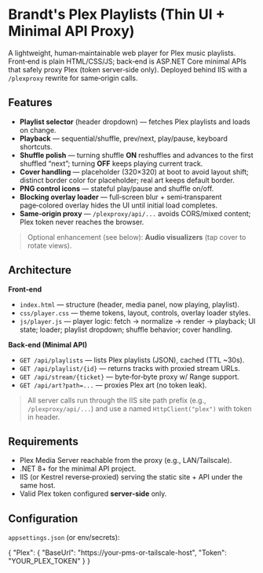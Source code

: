 # Brandt's Plex Playlists (Thin UI + Minimal API Proxy)

A lightweight, human‑maintainable web player for Plex music playlists.  
Front‑end is plain HTML/CSS/JS; back‑end is ASP.NET Core minimal APIs that safely proxy Plex (token server‑side only). Deployed behind IIS with a `/plexproxy` rewrite for same‑origin calls.

## Features

- **Playlist selector** (header dropdown) — fetches Plex playlists and loads on change.
- **Playback** — sequential/shuffle, prev/next, play/pause, keyboard shortcuts.
- **Shuffle polish** — turning shuffle **ON** reshuffles and advances to the first shuffled “next”; turning **OFF** keeps playing current track.
- **Cover handling** — placeholder (320×320) at boot to avoid layout shift; distinct border color for placeholder; real art keeps default border.
- **PNG control icons** — stateful play/pause and shuffle on/off.
- **Blocking overlay loader** — full‑screen blur + semi‑transparent page‑colored overlay hides the UI until initial load completes.
- **Same‑origin proxy** — `/plexproxy/api/...` avoids CORS/mixed content; Plex token never reaches the browser.

> Optional enhancement (see below): **Audio visualizers** (tap cover to rotate views).

## Architecture

**Front‑end**
- `index.html` — structure (header, media panel, now playing, playlist).
- `css/player.css` — theme tokens, layout, controls, overlay loader styles.
- `js/player.js` — player logic: fetch → normalize → render → playback; UI state; loader; playlist dropdown; shuffle behavior; cover handling.

**Back‑end (Minimal API)**
- `GET /api/playlists` — lists Plex playlists (JSON), cached (TTL ~30s).
- `GET /api/playlist/{id}` — returns tracks with proxied stream URLs.
- `GET /api/stream/{ticket}` — byte‑for‑byte proxy w/ Range support.
- `GET /api/art?path=...` — proxies Plex art (no token leak).

> All server calls run through the IIS site path prefix (e.g., `/plexproxy/api/...`) and use a named `HttpClient("plex")` with token in header.

## Requirements

- Plex Media Server reachable from the proxy (e.g., LAN/Tailscale).
- .NET 8+ for the minimal API project.
- IIS (or Kestrel reverse‑proxied) serving the static site + API under the same host.
- Valid Plex token configured **server‑side** only.

## Configuration

`appsettings.json` (or env/secrets):

{
  "Plex": {
    "BaseUrl": "https://your-pms-or-tailscale-host",
    "Token": "YOUR_PLEX_TOKEN"
  }
}